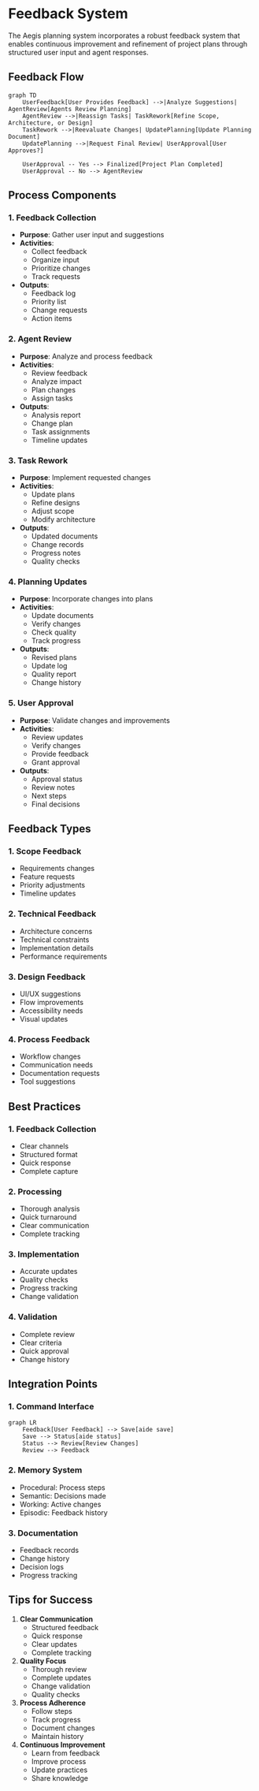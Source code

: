 # Feedback System

The Aegis planning system incorporates a robust feedback system that enables continuous improvement and refinement of project plans through structured user input and agent responses.

## Feedback Flow

```mermaid
graph TD
    UserFeedback[User Provides Feedback] -->|Analyze Suggestions| AgentReview[Agents Review Planning]
    AgentReview -->|Reassign Tasks| TaskRework[Refine Scope, Architecture, or Design]
    TaskRework -->|Reevaluate Changes| UpdatePlanning[Update Planning Document]
    UpdatePlanning -->|Request Final Review| UserApproval[User Approves?]
    
    UserApproval -- Yes --> Finalized[Project Plan Completed]
    UserApproval -- No --> AgentReview
```



## Process Components

### 1. Feedback Collection

* **Purpose**: Gather user input and suggestions
* **Activities**:
  * Collect feedback
  * Organize input
  * Prioritize changes
  * Track requests
* **Outputs**:
  * Feedback log
  * Priority list
  * Change requests
  * Action items

### 2. Agent Review

* **Purpose**: Analyze and process feedback
* **Activities**:
  * Review feedback
  * Analyze impact
  * Plan changes
  * Assign tasks
* **Outputs**:
  * Analysis report
  * Change plan
  * Task assignments
  * Timeline updates

### 3. Task Rework

* **Purpose**: Implement requested changes
* **Activities**:
  * Update plans
  * Refine designs
  * Adjust scope
  * Modify architecture
* **Outputs**:
  * Updated documents
  * Change records
  * Progress notes
  * Quality checks

### 4. Planning Updates

* **Purpose**: Incorporate changes into plans
* **Activities**:
  * Update documents
  * Verify changes
  * Check quality
  * Track progress
* **Outputs**:
  * Revised plans
  * Update log
  * Quality report
  * Change history

### 5. User Approval

* **Purpose**: Validate changes and improvements
* **Activities**:
  * Review updates
  * Verify changes
  * Provide feedback
  * Grant approval
* **Outputs**:
  * Approval status
  * Review notes
  * Next steps
  * Final decisions

## Feedback Types

### 1. Scope Feedback

* Requirements changes
* Feature requests
* Priority adjustments
* Timeline updates

### 2. Technical Feedback

* Architecture concerns
* Technical constraints
* Implementation details
* Performance requirements

### 3. Design Feedback

* UI/UX suggestions
* Flow improvements
* Accessibility needs
* Visual updates

### 4. Process Feedback

* Workflow changes
* Communication needs
* Documentation requests
* Tool suggestions

## Best Practices

### 1. Feedback Collection

* Clear channels
* Structured format
* Quick response
* Complete capture

### 2. Processing

* Thorough analysis
* Quick turnaround
* Clear communication
* Complete tracking

### 3. Implementation

* Accurate updates
* Quality checks
* Progress tracking
* Change validation

### 4. Validation

* Complete review
* Clear criteria
* Quick approval
* Change history

## Integration Points

### 1. Command Interface

```mermaid
graph LR
    Feedback[User Feedback] --> Save[aide save]
    Save --> Status[aide status]
    Status --> Review[Review Changes]
    Review --> Feedback
```



### 2. Memory System

* Procedural: Process steps
* Semantic: Decisions made
* Working: Active changes
* Episodic: Feedback history

### 3. Documentation

* Feedback records
* Change history
* Decision logs
* Progress tracking

## Tips for Success

1. **Clear Communication**
   * Structured feedback
   * Quick response
   * Clear updates
   * Complete tracking
2. **Quality Focus**
   * Thorough review
   * Complete updates
   * Change validation
   * Quality checks
3. **Process Adherence**
   * Follow steps
   * Track progress
   * Document changes
   * Maintain history
4. **Continuous Improvement**
   * Learn from feedback
   * Improve process
   * Update practices
   * Share knowledge
